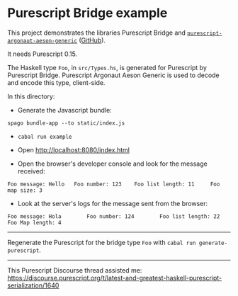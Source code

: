 # Purescript Bridge example

This project demonstrates the libraries Purescript Bridge and [`purescript-argonaut-aeson-generic`](https://pursuit.purescript.org/packages/purescript-argonaut-aeson-generic) ([GitHub](https://github.com/coot/purescript-argonaut-aeson-generic)).

It needs Purescript 0.15.

The Haskell type `Foo`, in `src/Types.hs`, is generated for Purescript by Purescript Bridge.  Purescript Argonaut Aeson Generic is used to decode and encode this type, client-side.

In this directory:

- Generate the Javascript bundle:

```spago bundle-app --to static/index.js```

- `cabal run example`

- Open [http://localhost:8080/index.html](http://localhost:8080/index.html)

- Open the browser's developer console and look for the message received:

```
Foo message: Hello	 Foo number: 123    Foo list length: 11     Foo map size: 3
```

- Look at the server's logs for the message sent from the browser:

```
Foo message: Hola        Foo number: 124        Foo list length: 22      Foo Map length: 4
```

----------------

Regenerate the Purescript for the bridge type `Foo` with `cabal run generate-purescript`.

----------------

This Purescript Discourse thread assisted me: https://discourse.purescript.org/t/latest-and-greatest-haskell-purescript-serialization/1640
